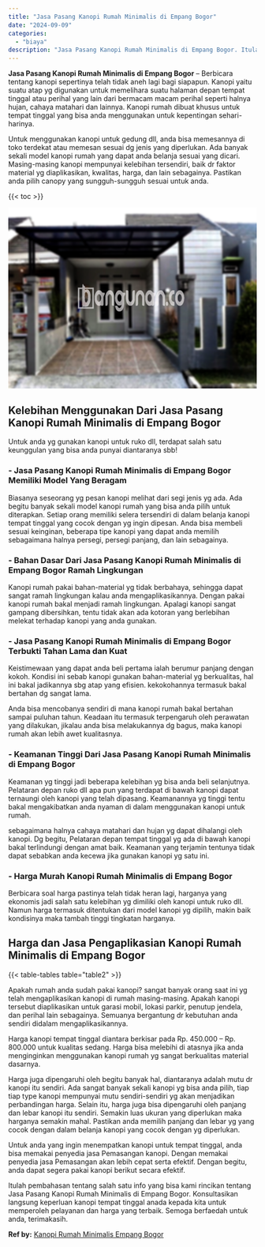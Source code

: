 ```yaml
---
title: "Jasa Pasang Kanopi Rumah Minimalis di Empang Bogor"
date: "2024-09-09"
categories: 
  - "biaya"
description: "Jasa Pasang Kanopi Rumah Minimalis di Empang Bogor. Itulah pembahasan tentang salah satu info yang bisa kami rincikan tentang Jasa Pasang Kanopi Rumah Minima..."
---
```


**Jasa Pasang Kanopi Rumah Minimalis di Empang Bogor** – Berbicara tentang kanopi sepertinya telah tidak aneh lagi bagi siapapun. Kanopi yaitu suatu atap yg digunakan untuk memelihara suatu halaman depan tempat tinggal atau perihal yang lain dari bermacam macam perihal seperti halnya hujan, cahaya matahari dan lainnya. Kanopi rumah dibuat khusus untuk tempat tinggal yang bisa anda menggunakan untuk kepentingan sehari-harinya.

Untuk menggunakan kanopi untuk gedung dll, anda bisa memesannya di toko terdekat atau memesan sesuai dg jenis yang diperlukan. Ada banyak sekali model kanopi rumah yang dapat anda belanja sesuai yang dicari. Masing-masing kanopi mempunyai kelebihan tersendiri, baik dr faktor material yg diaplikasikan, kwalitas, harga, dan lain sebagainya. Pastikan anda pilih canopy yang sungguh-sungguh sesuai untuk anda.

{{< toc >}}

![Jasa Pasang Kanopi Rumah Minimalis di Empang Bogor](/images/harga-kanopi-minimalis-29.png)

## Kelebihan Menggunakan Dari Jasa Pasang Kanopi Rumah Minimalis di Empang Bogor

Untuk anda yg gunakan kanopi untuk ruko dll, terdapat salah satu keunggulan yang bisa anda punyai diantaranya sbb!

### \- Jasa Pasang Kanopi Rumah Minimalis di Empang Bogor Memiliki Model Yang Beragam

Biasanya seseorang yg pesan kanopi melihat dari segi jenis yg ada. Ada begitu banyak sekali model kanopi rumah yang bisa anda pilih untuk diterapkan. Setiap orang memiliki selera tersendiri di dalam belanja kanopi tempat tinggal yang cocok dengan yg ingin dipesan. Anda bisa membeli sesuai keinginan, beberapa tipe kanopi yang dapat anda memilih sebagaimana halnya persegi, persegi panjang, dan lain sebagainya.

### \- Bahan Dasar Dari Jasa Pasang Kanopi Rumah Minimalis di Empang Bogor Ramah Lingkungan

Kanopi rumah pakai bahan-material yg tidak berbahaya, sehingga dapat sangat ramah lingkungan kalau anda mengaplikasikannya. Dengan pakai kanopi rumah bakal menjadi ramah lingkungan. Apalagi kanopi sangat gampang dibersihkan, tentu tidak akan ada kotoran yang berlebihan melekat terhadap kanopi yang anda gunakan.

### \- Jasa Pasang Kanopi Rumah Minimalis di Empang Bogor Terbukti Tahan Lama dan Kuat

Keistimewaan yang dapat anda beli pertama ialah berumur panjang dengan kokoh. Kondisi ini sebab kanopi gunakan bahan-material yg berkualitas, hal ini bakal jadikannya sbg atap yang efisien. kekokohannya termasuk bakal bertahan dg sangat lama.

Anda bisa mencobanya sendiri di mana kanopi rumah bakal bertahan sampai puluhan tahun. Keadaan itu termasuk terpengaruh oleh perawatan yang dilakukan, jikalau anda bisa melakukannya dg bagus, maka kanopi rumah akan lebih awet kualitasnya.

### \- Keamanan Tinggi Dari Jasa Pasang Kanopi Rumah Minimalis di Empang Bogor

Keamanan yg tinggi jadi beberapa kelebihan yg bisa anda beli selanjutnya. Pelataran depan ruko dll apa pun yang terdapat di bawah kanopi dapat ternaungi oleh kanopi yang telah dipasang. Keamanannya yg tinggi tentu bakal mengakibatkan anda nyaman di dalam menggunakan kanopi untuk rumah.

sebagaimana halnya cahaya matahari dan hujan yg dapat dihalangi oleh kanopi. Dg begitu, Pelataran depan tempat tinggal yg ada di bawah kanopi bakal terlindungi dengan amat baik. Keamanan yang terjamin tentunya tidak dapat sebabkan anda kecewa jika gunakan kanopi yg satu ini.

### \- Harga Murah Kanopi Rumah Minimalis di Empang Bogor

Berbicara soal harga pastinya telah tidak heran lagi, harganya yang ekonomis jadi salah satu kelebihan yg dimiliki oleh kanopi untuk ruko dll. Namun harga termasuk ditentukan dari model kanopi yg dipilih, makin baik kondisinya maka tambah tinggi tingkatan harganya.

## Harga dan Jasa Pengaplikasian Kanopi Rumah Minimalis di Empang Bogor

{{< table-tables table="table2" >}}

Apakah rumah anda sudah pakai kanopi? sangat banyak orang saat ini yg telah mengaplikasikan kanopi di rumah masing-masing. Apakah kanopi tersebut diaplikasikan untuk garasi mobil, lokasi parkir, penutup jendela, dan perihal lain sebagainya. Semuanya bergantung dr kebutuhan anda sendiri didalam mengaplikasikannya.

Harga kanopi tempat tinggal diantara berkisar pada Rp. 450.000 – Rp. 800.000 untuk kualitas sedang. Harga bisa melebihi di atasnya jika anda menginginkan menggunakan kanopi rumah yg sangat berkualitas material dasarnya.

Harga juga dipengaruhi oleh begitu banyak hal, diantaranya adalah mutu dr kanopi itu sendiri. Ada sangat banyak sekali kanopi yg bisa anda pilih, tiap tiap type kanopi mempunyai mutu sendiri-sendiri yg akan menjadikan perbandingan harga. Selain itu, harga juga bisa dipengaruhi oleh panjang dan lebar kanopi itu sendiri. Semakin luas ukuran yang diperlukan maka harganya semakin mahal. Pastikan anda memilih panjang dan lebar yg yang cocok dengan dalam belanja kanopi yang cocok dengan yg diperlukan.

Untuk anda yang ingin menempatkan kanopi untuk tempat tinggal, anda bisa memakai penyedia jasa Pemasangan kanopi. Dengan memakai penyedia jasa Pemasangan akan lebih cepat serta efektif. Dengan begitu, anda dapat segera pakai kanopi berikut secara efektif.

Itulah pembahasan tentang salah satu info yang bisa kami rincikan tentang Jasa Pasang Kanopi Rumah Minimalis di Empang Bogor. Konsultasikan langsung keperluan kanopi tempat tinggal anada kepada kita untuk memperoleh pelayanan dan harga yang terbaik. Semoga berfaedah untuk anda, terimakasih.

**Ref by:**  [Kanopi Rumah Minimalis Empang Bogor](https://id.wikipedia.org/wiki/Kanopi)
